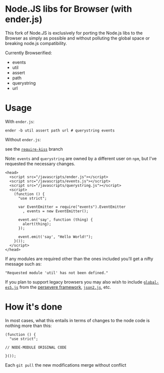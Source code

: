 Node.JS libs for Browser (with ender.js)
====

This fork of Node.JS is exclusively for porting the Node.js libs
to the Browser as simply as possible and without polluting the 
global space or breaking node.js compatibility.

Currently Browserified:

  * events
  * util
  * assert
  * path
  * querystring
  * url

Usage
====

With `ender.js`:

    ender -b util assert path url # querystring events

Without `ender.js`:

see the [`require-kiss`](https://github.com/coolaj86/nodejs-libs-4-browser/tree/require-kiss) branch

Note: `events` and `querystring` are owned by a different user on `npm`, but I've requested the necessary changes.

    <head>
      <script src="/javascripts/ender.js"></script>
      <script src="/javascripts/events.js"></script>
      <script src="/javascripts/querystring.js"></script>
      <script>
        (function () {
          "use strict";

          var EventEmitter = require("events").EventEmitter
            , events = new EventEmitter();

          event.on('say', function (thing) {
            alert(thing);
          });

          event.emit('say', "Hello World!");
        }());
      </script>
    </head>

If any modules are required other than the ones included you'll get a nifty message such as:

    "Requested module 'util' has not been defined."

If you plan to support legacy browsers you may also wish to include [`global-es5.js`](http://persevere-framework.googlecode.com/svn-history/r678/trunk/WEB-INF/narwhal/engines/default/lib/global-es5.js) from the [persevere framework](http://code.google.com/p/persevere-framework/), [`json2.js`](https://github.com/douglascrockford/JSON-js), etc.

How it's done
====

In most cases, what this entails in terms of changes to the node code is nothing more than this:

    (function () {
      "use strict";

    // NODE-MODULE ORIGINAL CODE

    }());

Each `git pull` the new modifications merge without conflict
